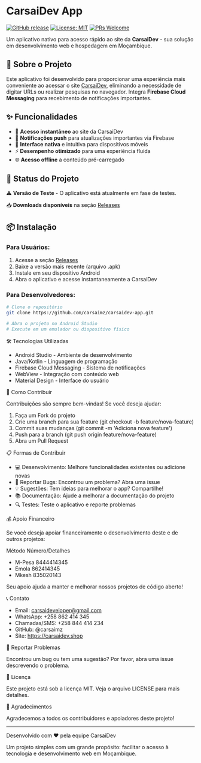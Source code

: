 # CarsaiDev App

[![GitHub release](https://img.shields.io/github/v/release/carsaimz/carsaidev-app?style=for-the-badge)](https://github.com/carsaimz/carsaidev-app/releases)
[![License: MIT](https://img.shields.io/badge/License-MIT-yellow.svg?style=for-the-badge)](https://opensource.org/licenses/MIT)
[![PRs Welcome](https://img.shields.io/badge/PRs-welcome-brightgreen.svg?style=for-the-badge)](https://github.com/carsaimz/carsaidev-app/pulls)

Um aplicativo nativo para acesso rápido ao site da **CarsaiDev** - sua solução em desenvolvimento web e hospedagem em Moçambique.

## 📱 Sobre o Projeto

Este aplicativo foi desenvolvido para proporcionar uma experiência mais conveniente ao acessar o site [CarsaiDev](https://carsaidev.shop), eliminando a necessidade de digitar URLs ou realizar pesquisas no navegador. Integra **Firebase Cloud Messaging** para recebimento de notificações importantes.

## ✨ Funcionalidades

- 🚀 **Acesso instantâneo** ao site da CarsaiDev
- 🔔 **Notificações push** para atualizações importantes via Firebase
- 📱 **Interface nativa** e intuitiva para dispositivos móveis
- ⚡ **Desempenho otimizado** para uma experiência fluída
- 🌐 **Acesso offline** a conteúdo pré-carregado

## 🚀 Status do Projeto

⚠️ **Versão de Teste** - O aplicativo está atualmente em fase de testes. 

📥 **Downloads disponíveis** na seção [Releases](https://github.com/carsaimz/carsaidev-app/releases)

## 📦 Instalação

### Para Usuários:
1. Acesse a seção [Releases](https://github.com/carsaimz/carsaidev-app/releases)
2. Baixe a versão mais recente (arquivo .apk)
3. Instale em seu dispositivo Android
4. Abra o aplicativo e acesse instantaneamente a CarsaiDev

### Para Desenvolvedores:
```bash
# Clone o repositório
git clone https://github.com/carsaimz/carsaidev-app.git

# Abra o projeto no Android Studio
# Execute em um emulador ou dispositivo físico
```

🛠️ Tecnologias Utilizadas

- Android Studio - Ambiente de desenvolvimento
- Java/Kotlin - Linguagem de programação
- Firebase Cloud Messaging - Sistema de notificações
- WebView - Integração com conteúdo web
- Material Design - Interface do usuário

🤝 Como Contribuir

Contribuições são sempre bem-vindas! Se você deseja ajudar:

1. Faça um Fork do projeto
2. Crie uma branch para sua feature (git checkout -b feature/nova-feature)
3. Commit suas mudanças (git commit -m 'Adiciona nova feature')
4. Push para a branch (git push origin feature/nova-feature)
5. Abra um Pull Request

📋 Formas de Contribuir

- 💻 Desenvolvimento: Melhore funcionalidades existentes ou adicione novas
- 🐛 Reportar Bugs: Encontrou um problema? Abra uma issue
- 💡 Sugestões: Tem ideias para melhorar o app? Compartilhe!
- 📚 Documentação: Ajude a melhorar a documentação do projeto
- 🔍 Testes: Teste o aplicativo e reporte problemas

💰 Apoio Financeiro

Se você deseja apoiar financeiramente o desenvolvimento deste e de outros projetos:

Método Número/Detalhes
- M-Pesa 8444414345
- Emola 862414345
- Mkesh 835020143

Seu apoio ajuda a manter e melhorar nossos projetos de código aberto!

📞 Contato

- Email: carsaideveloper@gmail.com
- WhatsApp: +258 862 414 345
- Chamadas/SMS: +258 844 414 234
- GitHub: @carsaimz
- Site: https://carsaidev.shop

🐛 Reportar Problemas

Encontrou um bug ou tem uma sugestão? Por favor, abra uma issue descrevendo o problema.

📄 Licença

Este projeto está sob a licença MIT. Veja o arquivo LICENSE para mais detalhes.

🙌 Agradecimentos

Agradecemos a todos os contribuidores e apoiadores deste projeto!

---

Desenvolvido com ❤️ pela equipe CarsaiDev

Um projeto simples com um grande propósito: facilitar o acesso à tecnologia e desenvolvimento web em Moçambique.
